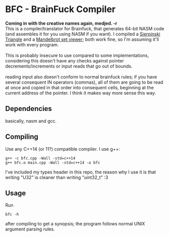 # BFC - BrainFuck Compiler

<strong>Coming in with the creative names again, medjed. -r</strong><br />
This is a compiler/translator for Brainfuck, that generates 64-bit NASM code
(and assembles it for you using NASM if you want). I compiled a [Sierpinski Triangle](http://www.hevanet.com/cristofd/brainfuck/sierpinski.b) and a [Mandelbrot set viewer](https://github.com/ErikDubbelboer/brainfuck-jit/blob/master/mandelbrot.bf);
both work fine, so I'm assuming it'll work with every program.<br /><br />
This is probably insecure to use compared to some implementations,
considering this doesn't have any checks against pointer
decrements/increments or input reads that go out of bounds.<br /><br />
reading input also doesn't conform to normal brainfuck rules; if you
have several consequent IN operators
(commas), all of them are going to be read at once and copied in that
order into consequent cells, beginning at the current address of the
pointer. I think it makes way more sense this way.<br />

## Dependencies
basically, nasm and gcc.<br />

## Compiling
Use any C++14 (or 11?) compatible compiler.
I use g++:
```
g++ -c bfc.cpp -Wall -std=c++14
g++ bfc.o main.cpp -Wall -std=c++14 -o bfc
```
I've included my types header in this repo, the reason why I use it is
that writing "U32" is cleaner than writing "uint32_t" :3<br />

## Usage
Run
```
bfc -h
```
after compiling to get a synopsis; the program follows normal UNIX
argument parsing rules.
